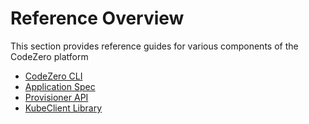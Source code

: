 # Reference Overview

This section provides reference guides for various components of the CodeZero
platform

- [CodeZero CLI](/reference/cli.md)
- [Application Spec](/reference/appspec.md)
- [Provisioner API](/reference/provisioners.md)
- [KubeClient Library](/reference/kubeclient.md)
